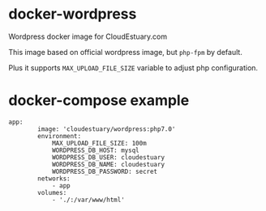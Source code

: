 # docker-wordpress
Wordpress docker image for CloudEstuary.com

This image based on official wordpress image, but `php-fpm` by default.

Plus it supports `MAX_UPLOAD_FILE_SIZE` variable to adjust php configuration. 

# docker-compose example

~~~
app:
        image: 'cloudestuary/wordpress:php7.0'
        environment:
            MAX_UPLOAD_FILE_SIZE: 100m
            WORDPRESS_DB_HOST: mysql
            WORDPRESS_DB_USER: cloudestuary
            WORDPRESS_DB_NAME: cloudestuary
            WORDPRESS_DB_PASSWORD: secret
        networks:
            - app
        volumes:
            - './:/var/www/html'
~~~
